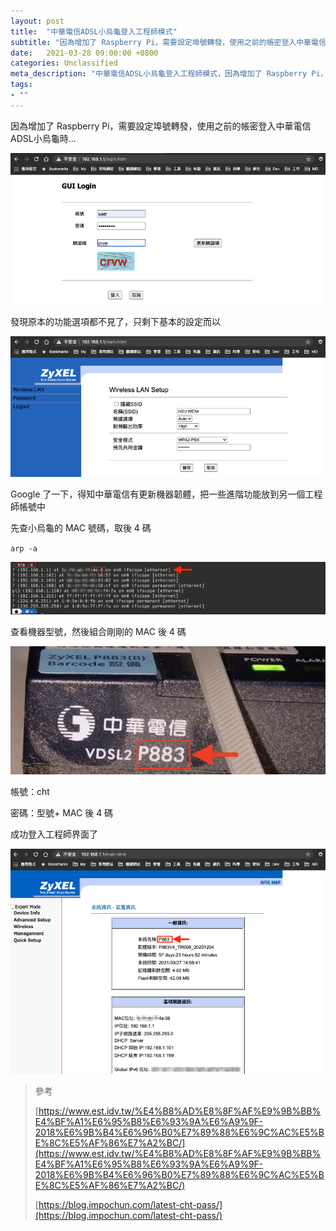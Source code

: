 ```yaml
---
layout: post
title:  "中華電信ADSL小烏龜登入工程師模式"
subtitle: "因為增加了 Raspberry Pi，需要設定埠號轉發，使用之前的帳密登入中華電信ADSL小烏龜時…"
date:   2021-03-28 09:00:00 +0800
categories: Unclassified
meta_description: "中華電信ADSL小烏龜登入工程師模式，因為增加了 Raspberry Pi，需要設定埠號轉發，使用之前的帳密登入中華電信ADSL小烏龜時發現原本的功能選項都不見了，只剩下基本的設定而以"
tags:
- ""
---
```


因為增加了 Raspberry Pi，需要設定埠號轉發，使用之前的帳密登入中華電信ADSL小烏龜時…

![](/images/medium/1__MYjBY5qbLuscvi15k6taHQ.png)

發現原本的功能選項都不見了，只剩下基本的設定而以

![](/images/medium/1__E1IFCd029N0fbxbOA1sEig.png)

Google 了一下，得知中華電信有更新機器韌體，把一些進階功能放到另一個工程師帳號中

先查小烏龜的 MAC 號碼，取後 4 碼

`arp -a`

![](/images/medium/1__HLNgxSIEXu45a19NT4UBWA.png)

查看機器型號，然後組合剛剛的 MAC 後 4 碼

![](/images/medium/1__TT3Gh1zvfQVTgF6eHrDDyg.png)

帳號：cht

密碼：型號+ MAC 後 4 碼

成功登入工程師界面了

![](/images/medium/1__NlXjTl6z967i9__AOcxAsQw.png)

> 參考
>
> [https://www.est.idv.tw/%E4%B8%AD%E8%8F%AF%E9%9B%BB%E4%BF%A1%E6%95%B8%E6%93%9A%E6%A9%9F-2018%E6%9B%B4%E6%96%B0%E7%89%88%E6%9C%AC%E5%BE%8C%E5%AF%86%E7%A2%BC/](https://www.est.idv.tw/%E4%B8%AD%E8%8F%AF%E9%9B%BB%E4%BF%A1%E6%95%B8%E6%93%9A%E6%A9%9F-2018%E6%9B%B4%E6%96%B0%E7%89%88%E6%9C%AC%E5%BE%8C%E5%AF%86%E7%A2%BC/)
>
> [https://blog.impochun.com/latest-cht-pass/](https://blog.impochun.com/latest-cht-pass/)
